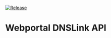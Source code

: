 [![Release](https://github.com/SkynetLabs/webportal-dnslink-api/actions/workflows/ci_release.yml/badge.svg)](https://github.com/SkynetLabs/webportal-dnslink-api/actions/workflows/ci_release.yml)

# Webportal DNSLink API
